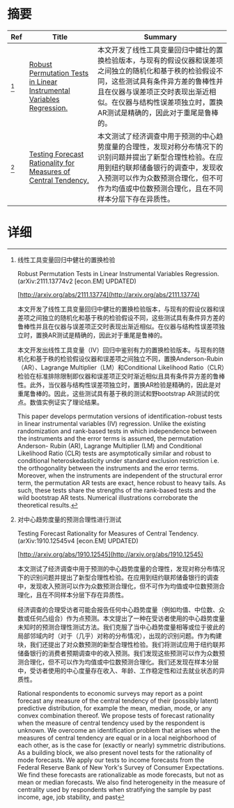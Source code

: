 # 摘要

| Ref | Title | Summary |
| --- | --- | --- |
| [^1] | [Robust Permutation Tests in Linear Instrumental Variables Regression.](http://arxiv.org/abs/2111.13774) | 本文开发了线性工具变量回归中健壮的置换检验版本，与现有的假设仪器和误差项之间独立的随机化和基于秩的检验假设不同，这些测试具有条件异方差的鲁棒性并且在仪器与误差项正交时表现出渐近相似。在仪器与结构性误差项独立时，置换AR测试是精确的，因此对于重尾是鲁棒的。 |
| [^2] | [Testing Forecast Rationality for Measures of Central Tendency.](http://arxiv.org/abs/1910.12545) | 本文测试了经济调查中用于预测的中心趋势度量的合理性，发现对称分布情况下的识别问题并提出了新型合理性检验。在应用到纽约联邦储备银行的调查中，发现收入预测可以作为众数预测合理化，但不可作为均值或中位数预测合理化，且在不同样本分层下存在异质性。 |

# 详细

[^1]: 线性工具变量回归中健壮的置换检验

    Robust Permutation Tests in Linear Instrumental Variables Regression. (arXiv:2111.13774v2 [econ.EM] UPDATED)

    [http://arxiv.org/abs/2111.13774](http://arxiv.org/abs/2111.13774)

    本文开发了线性工具变量回归中健壮的置换检验版本，与现有的假设仪器和误差项之间独立的随机化和基于秩的检验假设不同，这些测试具有条件异方差的鲁棒性并且在仪器与误差项正交时表现出渐近相似。在仪器与结构性误差项独立时，置换AR测试是精确的，因此对于重尾是鲁棒的。

    

    本文开发出线性工具变量（IV）回归中鉴别有力的置换检验版本。与现有的随机化和基于秩的检验假设仪器和误差项之间独立不同，置换Anderson-Rubin（AR）、Lagrange Multiplier（LM）和Conditional Likelihood Ratio（CLR）检验在标准排除限制即仪器和误差项正交时渐近相似且具有条件异方差的鲁棒性。此外，当仪器与结构性误差项独立时，置换AR检验是精确的，因此是对重尾鲁棒的。因此，这些测试具有基于秩的测试和野bootstrap AR测试的优点。数值实例证实了理论结果。

    This paper develops permutation versions of identification-robust tests in linear instrumental variables (IV) regression. Unlike the existing randomization and rank-based tests in which independence between the instruments and the error terms is assumed, the permutation Anderson- Rubin (AR), Lagrange Multiplier (LM) and Conditional Likelihood Ratio (CLR) tests are asymptotically similar and robust to conditional heteroskedasticity under standard exclusion restriction i.e. the orthogonality between the instruments and the error terms. Moreover, when the instruments are independent of the structural error term, the permutation AR tests are exact, hence robust to heavy tails. As such, these tests share the strengths of the rank-based tests and the wild bootstrap AR tests. Numerical illustrations corroborate the theoretical results.
    
[^2]: 对中心趋势度量的预测合理性进行测试

    Testing Forecast Rationality for Measures of Central Tendency. (arXiv:1910.12545v4 [econ.EM] UPDATED)

    [http://arxiv.org/abs/1910.12545](http://arxiv.org/abs/1910.12545)

    本文测试了经济调查中用于预测的中心趋势度量的合理性，发现对称分布情况下的识别问题并提出了新型合理性检验。在应用到纽约联邦储备银行的调查中，发现收入预测可以作为众数预测合理化，但不可作为均值或中位数预测合理化，且在不同样本分层下存在异质性。

    

    经济调查的合理受访者可能会报告任何中心趋势度量（例如均值、中位数、众数或任何凸组合）作为点预测。本文提出了一种在受访者使用的中心趋势度量未知时的预测合理性测试方法。我们克服了当中心趋势度量相等或位于彼此的局部邻域内时（对于（几乎）对称的分布情况），出现的识别问题。作为构建块，我们还提出了对众数预测的新型合理性检验。我们将测试应用于纽约联邦储备银行的消费者预期调查中的收入预测。我们发现这些预测可以作为众数预测合理化，但不可以作为均值或中位数预测合理化。我们还发现在样本分层中，受访者使用的中心度量存在收入、年龄、工作稳定性和过去就业状态的异质性。

    Rational respondents to economic surveys may report as a point forecast any measure of the central tendency of their (possibly latent) predictive distribution, for example the mean, median, mode, or any convex combination thereof. We propose tests of forecast rationality when the measure of central tendency used by the respondent is unknown. We overcome an identification problem that arises when the measures of central tendency are equal or in a local neighborhood of each other, as is the case for (exactly or nearly) symmetric distributions. As a building block, we also present novel tests for the rationality of mode forecasts. We apply our tests to income forecasts from the Federal Reserve Bank of New York's Survey of Consumer Expectations. We find these forecasts are rationalizable as mode forecasts, but not as mean or median forecasts. We also find heterogeneity in the measure of centrality used by respondents when stratifying the sample by past income, age, job stability, and past 
    

